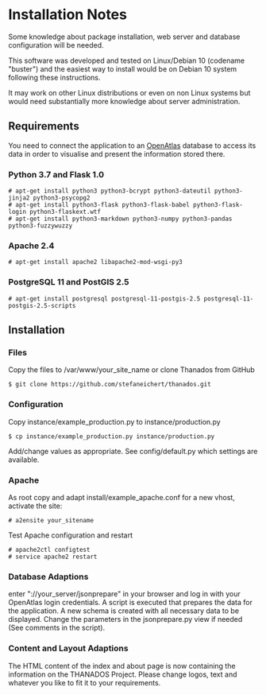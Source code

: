# Installation Notes

Some knowledge about package installation, web server and database configuration will be needed.

This software was developed and tested on Linux/Debian 10 (codename "buster") and the easiest way to
install would be on Debian 10 system following these instructions.

It may work on other Linux distributions or even on non Linux systems but would need substantially
more knowledge about server administration.

## Requirements

You need to connect the application to an [OpenAtlas](https://openatlas.eu) database to access its data in order to visualise and present the information stored there.

### Python 3.7 and Flask 1.0

    # apt-get install python3 python3-bcrypt python3-dateutil python3-jinja2 python3-psycopg2
    # apt-get install python3-flask python3-flask-babel python3-flask-login python3-flaskext.wtf
    # apt-get install python3-markdown python3-numpy python3-pandas python3-fuzzywuzzy

### Apache 2.4

    # apt-get install apache2 libapache2-mod-wsgi-py3

### PostgreSQL 11 and PostGIS 2.5

    # apt-get install postgresql postgresql-11-postgis-2.5 postgresql-11-postgis-2.5-scripts

## Installation

### Files

Copy the files to /var/www/your_site_name or clone Thanados from GitHub

    $ git clone https://github.com/stefaneichert/thanados.git

### Configuration

Copy instance/example_production.py to instance/production.py

    $ cp instance/example_production.py instance/production.py

Add/change values as appropriate. See config/default.py which settings are available.

### Apache

As root copy and adapt install/example_apache.conf for a new vhost, activate the site:

    # a2ensite your_sitename

Test Apache configuration and restart

    # apache2ctl configtest
    # service apache2 restart

### Database Adaptions

enter "://your_server/jsonprepare" in your browser and log in with your OpenAtlas login credentials. A script is executed that prepares the data for the application.
A new schema is created with all necessary data to be displayed. Change the parameters in the jsonprepare.py view if needed (See comments in the script).

### Content and Layout Adaptions

The HTML content of the index and about page is now containing the information on the THANADOS Project. Please change logos, text and whatever you like to fit it to your requirements.
